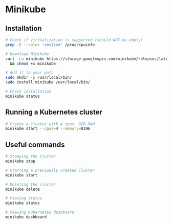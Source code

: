 # Minikube

## Installation

```bash
# Check if virtualization is supported (should NOT be empty)
grep -E --color 'vmx|svm' /proc/cpuinfo

# Download Minikube
curl -Lo minikube https://storage.googleapis.com/minikube/releases/latest/minikube-linux-amd64 \
  && chmod +x minikube

# Add it to your path
sudo mkdir -p /usr/local/bin/
sudo install minikube /usr/local/bin/

# Check installation
minikube status
```

## Running a Kubernetes cluster

```bash
# Create a cluster with 4 cpus, 8GB RAM
minikube start --cpus=4 --memory=8196
```

## Useful commands

```bash
# Stopping the cluster
minikube stop

# Starting a previously created cluster
minikube start

# Deleting the cluster
minikube delete

# Viewing status
minikube status

# Viewing Kubernetes dashboard
minikube dashboard
```